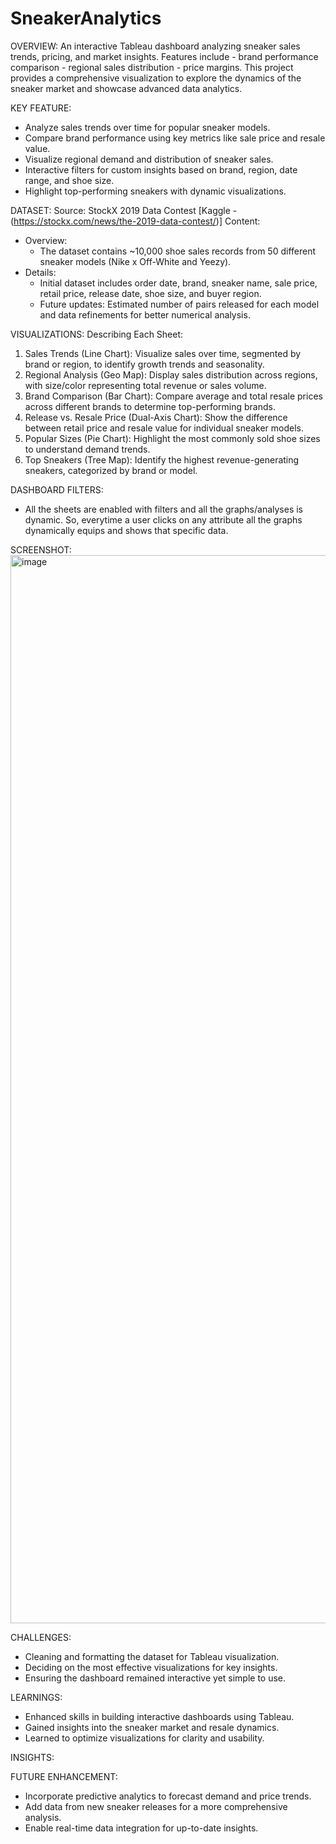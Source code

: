 # SneakerAnalytics

OVERVIEW: An interactive Tableau dashboard analyzing sneaker sales trends, pricing, and market insights. Features include - brand performance comparison - regional sales distribution - price margins. This project provides a comprehensive visualization to explore the dynamics of the sneaker market and showcase advanced data analytics.

KEY FEATURE:
- Analyze sales trends over time for popular sneaker models.
- Compare brand performance using key metrics like sale price and resale value.
- Visualize regional demand and distribution of sneaker sales.
- Interactive filters for custom insights based on brand, region, date range, and shoe size.
- Highlight top-performing sneakers with dynamic visualizations.

DATASET:
Source: StockX 2019 Data Contest [Kaggle - (https://stockx.com/news/the-2019-data-contest/)]
Content:
- Overview:
  - The dataset contains ~10,000 shoe sales records from 50 different sneaker models (Nike x Off-White and Yeezy).
- Details: 
  - Initial dataset includes order date, brand, sneaker name, sale price, retail price, release date, shoe size, and buyer region.
  - Future updates: Estimated number of pairs released for each model and data refinements for better numerical analysis.

VISUALIZATIONS:
Describing Each Sheet:
1.	Sales Trends (Line Chart):
Visualize sales over time, segmented by brand or region, to identify growth trends and seasonality.
2.	Regional Analysis (Geo Map):
Display sales distribution across regions, with size/color representing total revenue or sales volume.
3.	Brand Comparison (Bar Chart):
Compare average and total resale prices across different brands to determine top-performing brands.
4.	Release vs. Resale Price (Dual-Axis Chart):
Show the difference between retail price and resale value for individual sneaker models.
5.	Popular Sizes (Pie Chart):
Highlight the most commonly sold shoe sizes to understand demand trends.
6.	Top Sneakers (Tree Map):
Identify the highest revenue-generating sneakers, categorized by brand or model.

DASHBOARD FILTERS:
- All the sheets are enabled with filters and all the graphs/analyses is dynamic. So, everytime a user clicks on any attribute all the graphs dynamically equips and shows that specific data.

SCREENSHOT:
<img width="1709" alt="image" src="https://github.com/user-attachments/assets/662bb33e-101f-405b-af92-957f6303112a" />

CHALLENGES:
- Cleaning and formatting the dataset for Tableau visualization.
- Deciding on the most effective visualizations for key insights.
- Ensuring the dashboard remained interactive yet simple to use.

LEARNINGS:
- Enhanced skills in building interactive dashboards using Tableau.
- Gained insights into the sneaker market and resale dynamics.
- Learned to optimize visualizations for clarity and usability.

INSIGHTS:
 
FUTURE ENHANCEMENT: 
- Incorporate predictive analytics to forecast demand and price trends.
- Add data from new sneaker releases for a more comprehensive analysis.
- Enable real-time data integration for up-to-date insights.

